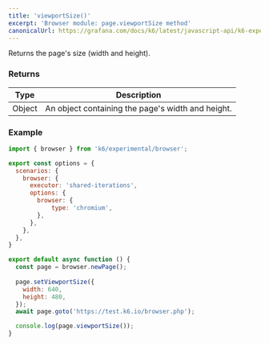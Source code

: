 ```yaml
---
title: 'viewportSize()'
excerpt: 'Browser module: page.viewportSize method'
canonicalUrl: https://grafana.com/docs/k6/latest/javascript-api/k6-experimental/browser/page/viewportsize/
---
```


Returns the page's size (width and height).

### Returns

| Type                 | Description                                                                                     |
| ----                 | -----------                                                                                     |
| Object               | An object containing the page's width and height.                                               |

### Example

<CodeGroup labels={[]}>

```javascript
import { browser } from 'k6/experimental/browser';

export const options = {
  scenarios: {
    browser: {
      executor: 'shared-iterations',
      options: {
        browser: {
            type: 'chromium',
        },
      },
    },
  },
}

export default async function () {
  const page = browser.newPage();
  
  page.setViewportSize({
    width: 640,
    height: 480,
  });
  await page.goto('https://test.k6.io/browser.php');

  console.log(page.viewportSize());
}
```

</CodeGroup>